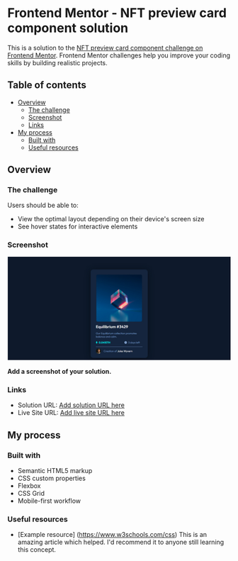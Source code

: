 # Frontend Mentor - NFT preview card component solution

This is a solution to the [NFT preview card component challenge on Frontend Mentor](https://www.frontendmentor.io/challenges/nft-preview-card-component-SbdUL_w0U). Frontend Mentor challenges help you improve your coding skills by building realistic projects. 

## Table of contents

- [Overview](#overview) 
  - [The challenge](#the-challenge) 
  - [Screenshot](#screenshot) 
  - [Links](#links) 
- [My process](#my-process) 
  - [Built with](#built-with) 
  - [Useful resources](#useful-resources)

## Overview

### The challenge

Users should be able to:

- View the optimal layout depending on their device's screen size
- See hover states for interactive elements

### Screenshot
  <img src="images/image 1.jpg">

 **Add a screenshot of your solution.**


### Links

- Solution URL: [Add solution URL here](https://your-solution-url.com)
- Live Site URL: [Add live site URL here](https://your-live-site-url.com)

## My process

### Built with

- Semantic HTML5 markup
- CSS custom properties
- Flexbox
- CSS Grid
- Mobile-first workflow

### Useful resources

- [Example resource] (https://www.w3schools.com/css) This is an amazing article which helped. I'd recommend it to anyone still learning this concept.
